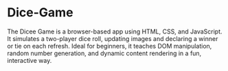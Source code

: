 # Dice-Game
The Dicee Game is a browser-based app using HTML, CSS, and JavaScript. It simulates a two-player dice roll, updating images and declaring a winner or tie on each refresh. Ideal for beginners, it teaches DOM manipulation, random number generation, and dynamic content rendering in a fun, interactive way.
